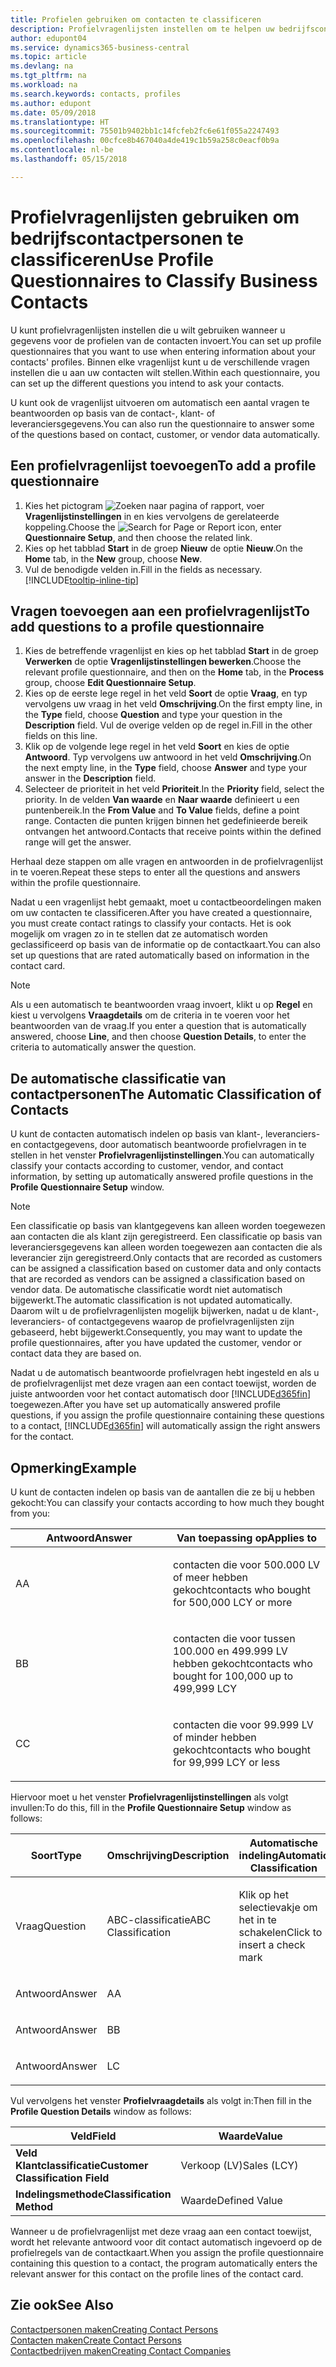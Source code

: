 ```yaml
---
title: Profielen gebruiken om contacten te classificeren
description: Profielvragenlijsten instellen om te helpen uw bedrijfscontactpersonen te classificeren
author: edupont04
ms.service: dynamics365-business-central
ms.topic: article
ms.devlang: na
ms.tgt_pltfrm: na
ms.workload: na
ms.search.keywords: contacts, profiles
ms.author: edupont
ms.date: 05/09/2018
ms.translationtype: HT
ms.sourcegitcommit: 75501b9402bb1c14fcfeb2fc6e61f055a2247493
ms.openlocfilehash: 00cfce8b467040a4de419c1b59a258c0eacf0b9a
ms.contentlocale: nl-be
ms.lasthandoff: 05/15/2018

---
```


# <a name="use-profile-questionnaires-to-classify-business-contacts"></a><span data-ttu-id="94cd3-103">Profielvragenlijsten gebruiken om bedrijfscontactpersonen te classificeren</span><span class="sxs-lookup"><span data-stu-id="94cd3-103">Use Profile Questionnaires to Classify Business Contacts</span></span>
<span data-ttu-id="94cd3-104">U kunt profielvragenlijsten instellen die u wilt gebruiken wanneer u gegevens voor de profielen van de contacten invoert.</span><span class="sxs-lookup"><span data-stu-id="94cd3-104">You can set up profile questionnaires that you want to use when entering information about your contacts' profiles.</span></span> <span data-ttu-id="94cd3-105">Binnen elke vragenlijst kunt u de verschillende vragen instellen die u aan uw contacten wilt stellen.</span><span class="sxs-lookup"><span data-stu-id="94cd3-105">Within each questionnaire, you can set up the different questions you intend to ask your contacts.</span></span>  

<span data-ttu-id="94cd3-106">U kunt ook de vragenlijst uitvoeren om automatisch een aantal vragen te beantwoorden op basis van de contact-, klant- of leveranciersgegevens.</span><span class="sxs-lookup"><span data-stu-id="94cd3-106">You can also run the questionnaire to answer some of the questions based on contact, customer, or vendor data automatically.</span></span>  

## <a name="to-add-a-profile-questionnaire"></a><span data-ttu-id="94cd3-107">Een profielvragenlijst toevoegen</span><span class="sxs-lookup"><span data-stu-id="94cd3-107">To add a profile questionnaire</span></span>
1.  <span data-ttu-id="94cd3-108">Kies het pictogram ![Zoeken naar pagina of rapport](media/ui-search/search_small.png "pictogram Zoeken naar pagina of rapport"), voer **Vragenlijstinstellingen** in en kies vervolgens de gerelateerde koppeling.</span><span class="sxs-lookup"><span data-stu-id="94cd3-108">Choose the ![Search for Page or Report](media/ui-search/search_small.png "Search for Page or Report icon") icon, enter **Questionnaire Setup**, and then choose the related link.</span></span>  
2.  <span data-ttu-id="94cd3-109">Kies op het tabblad **Start** in de groep **Nieuw** de optie **Nieuw**.</span><span class="sxs-lookup"><span data-stu-id="94cd3-109">On the **Home** tab, in the **New** group, choose **New**.</span></span>  
3.  <span data-ttu-id="94cd3-110">Vul de benodigde velden in.</span><span class="sxs-lookup"><span data-stu-id="94cd3-110">Fill in the fields as necessary.</span></span> [!INCLUDE[tooltip-inline-tip](includes/tooltip-inline-tip_md.md)]  

## <a name="to-add-questions-to-a-profile-questionnaire"></a><span data-ttu-id="94cd3-111">Vragen toevoegen aan een profielvragenlijst</span><span class="sxs-lookup"><span data-stu-id="94cd3-111">To add questions to a profile questionnaire</span></span>
1.  <span data-ttu-id="94cd3-112">Kies de betreffende vragenlijst en kies op het tabblad **Start** in de groep **Verwerken** de optie **Vragenlijstinstellingen bewerken**.</span><span class="sxs-lookup"><span data-stu-id="94cd3-112">Choose the relevant profile questionnaire, and then on the **Home** tab, in the **Process** group, choose **Edit Questionnaire Setup**.</span></span>  
2.  <span data-ttu-id="94cd3-113">Kies op de eerste lege regel in het veld **Soort** de optie **Vraag**, en typ vervolgens uw vraag in het veld **Omschrijving**.</span><span class="sxs-lookup"><span data-stu-id="94cd3-113">On the first empty line, in the **Type** field, choose **Question** and type your question in the **Description** field.</span></span> <span data-ttu-id="94cd3-114">Vul de overige velden op de regel in.</span><span class="sxs-lookup"><span data-stu-id="94cd3-114">Fill in the other fields on this line.</span></span>  
3.  <span data-ttu-id="94cd3-115">Klik op de volgende lege regel in het veld **Soort** en kies de optie **Antwoord**. Typ vervolgens uw antwoord in het veld **Omschrijving**.</span><span class="sxs-lookup"><span data-stu-id="94cd3-115">On the next empty line, in the **Type** field, choose **Answer** and type your answer in the **Description** field.</span></span>  
4.  <span data-ttu-id="94cd3-116">Selecteer de prioriteit in het veld **Prioriteit**.</span><span class="sxs-lookup"><span data-stu-id="94cd3-116">In the **Priority** field, select the priority.</span></span> <span data-ttu-id="94cd3-117">In de velden **Van waarde** en **Naar waarde** definieert u een puntenbereik.</span><span class="sxs-lookup"><span data-stu-id="94cd3-117">In the **From Value** and **To Value** fields, define a point range.</span></span> <span data-ttu-id="94cd3-118">Contacten die punten krijgen binnen het gedefinieerde bereik ontvangen het antwoord.</span><span class="sxs-lookup"><span data-stu-id="94cd3-118">Contacts that receive points within the defined range will get the answer.</span></span>  

<span data-ttu-id="94cd3-119">Herhaal deze stappen om alle vragen en antwoorden in de profielvragenlijst in te voeren.</span><span class="sxs-lookup"><span data-stu-id="94cd3-119">Repeat these steps to enter all the questions and answers within the profile questionnaire.</span></span>

<span data-ttu-id="94cd3-120">Nadat u een vragenlijst hebt gemaakt, moet u contactbeoordelingen maken om uw contacten te classificeren.</span><span class="sxs-lookup"><span data-stu-id="94cd3-120">After you have created a questionnaire, you must create contact ratings to classify your contacts.</span></span> <span data-ttu-id="94cd3-121">Het is ook mogelijk om vragen zo in te stellen dat ze automatisch worden geclassificeerd op basis van de informatie op de contactkaart.</span><span class="sxs-lookup"><span data-stu-id="94cd3-121">You can also set up questions that are rated automatically based on information in the contact card.</span></span>  

> [!NOTE]
> <span data-ttu-id="94cd3-122">Als u een automatisch te beantwoorden vraag invoert, klikt u op <STRONG>Regel</STRONG> en kiest u vervolgens <STRONG>Vraagdetails</STRONG> om de criteria in te voeren voor het beantwoorden van de vraag.</span><span class="sxs-lookup"><span data-stu-id="94cd3-122">If you enter a question that is automatically answered, choose <STRONG>Line</STRONG>, and then choose <STRONG>Question Details</STRONG>, to enter the criteria to automatically answer the question.</span></span>

## <a name="the-automatic-classification-of-contacts"></a><span data-ttu-id="94cd3-123">De automatische classificatie van contactpersonen</span><span class="sxs-lookup"><span data-stu-id="94cd3-123">The Automatic Classification of Contacts</span></span>
<span data-ttu-id="94cd3-124">U kunt de contacten automatisch indelen op basis van klant-, leveranciers- en contactgegevens, door automatisch beantwoorde profielvragen in te stellen in het venster **Profielvragenlijstinstellingen**.</span><span class="sxs-lookup"><span data-stu-id="94cd3-124">You can automatically classify your contacts according to customer, vendor, and contact information, by setting up automatically answered profile questions in the **Profile Questionnaire Setup** window.</span></span>  

> [!NOTE]
> <span data-ttu-id="94cd3-125">Een classificatie op basis van klantgegevens kan alleen worden toegewezen aan contacten die als klant zijn geregistreerd. Een classificatie op basis van leveranciersgegevens kan alleen worden toegewezen aan contacten die als leverancier zijn geregistreerd.</span><span class="sxs-lookup"><span data-stu-id="94cd3-125">Only contacts that are recorded as customers can be assigned a classification based on customer data and only contacts that are recorded as vendors can be assigned a classification based on vendor data.</span></span> <span data-ttu-id="94cd3-126">De automatische classificatie wordt niet automatisch bijgewerkt.</span><span class="sxs-lookup"><span data-stu-id="94cd3-126">The automatic classification is not updated automatically.</span></span> <span data-ttu-id="94cd3-127">Daarom wilt u de profielvragenlijsten mogelijk bijwerken, nadat u de klant-, leveranciers- of contactgegevens waarop de profielvragenlijsten zijn gebaseerd, hebt bijgewerkt.</span><span class="sxs-lookup"><span data-stu-id="94cd3-127">Consequently, you may want to update the profile questionnaires, after you have updated the customer, vendor or contact data they are based on.</span></span>  

<span data-ttu-id="94cd3-128">Nadat u de automatisch beantwoorde profielvragen hebt ingesteld en als u de profielvragenlijst met deze vragen aan een contact toewijst, worden de juiste antwoorden voor het contact automatisch door [!INCLUDE[d365fin](includes/d365fin_md.md)] toegewezen.</span><span class="sxs-lookup"><span data-stu-id="94cd3-128">After you have set up automatically answered profile questions, if you assign the profile questionnaire containing these questions to a contact, [!INCLUDE[d365fin](includes/d365fin_md.md)] will automatically assign the right answers for the contact.</span></span>  

## <a name="example"></a><span data-ttu-id="94cd3-129">Opmerking</span><span class="sxs-lookup"><span data-stu-id="94cd3-129">Example</span></span>
<span data-ttu-id="94cd3-130">U kunt de contacten indelen op basis van de aantallen die ze bij u hebben gekocht:</span><span class="sxs-lookup"><span data-stu-id="94cd3-130">You can classify your contacts according to how much they bought from you:</span></span>

<table>
<colgroup>
<col style="width: 50%" />
<col style="width: 50%" />
</colgroup>
<thead>
<tr class="header">
<th><span data-ttu-id="94cd3-131"><strong>Antwoord</strong></span><span class="sxs-lookup"><span data-stu-id="94cd3-131"><strong>Answer</strong></span></span></th>
<th><span data-ttu-id="94cd3-132"><strong>Van toepassing op</strong></span><span class="sxs-lookup"><span data-stu-id="94cd3-132"><strong>Applies to</strong></span></span></th>
</tr>
</thead>
<tbody>
<tr class="odd">
<td><p><span data-ttu-id="94cd3-133">A</span><span class="sxs-lookup"><span data-stu-id="94cd3-133">A</span></span></p></td>
<td><p><span data-ttu-id="94cd3-134">contacten die voor 500.000 LV of meer hebben gekocht</span><span class="sxs-lookup"><span data-stu-id="94cd3-134">contacts who bought for 500,000 LCY or more</span></span></p></td>
</tr>
<tr class="even">
<td><p><span data-ttu-id="94cd3-135">B</span><span class="sxs-lookup"><span data-stu-id="94cd3-135">B</span></span></p></td>
<td><p><span data-ttu-id="94cd3-136">contacten die voor tussen 100.000 en 499.999 LV hebben gekocht</span><span class="sxs-lookup"><span data-stu-id="94cd3-136">contacts who bought for 100,000 up to 499,999 LCY</span></span></p></td>
</tr>
<tr class="odd">
<td><p><span data-ttu-id="94cd3-137">C</span><span class="sxs-lookup"><span data-stu-id="94cd3-137">C</span></span></p></td>
<td><p><span data-ttu-id="94cd3-138">contacten die voor 99.999 LV of minder hebben gekocht</span><span class="sxs-lookup"><span data-stu-id="94cd3-138">contacts who bought for 99,999 LCY or less</span></span></p></td>
</tr>
</tbody>
</table>

<span data-ttu-id="94cd3-139">Hiervoor moet u het venster **Profielvragenlijstinstellingen** als volgt invullen:</span><span class="sxs-lookup"><span data-stu-id="94cd3-139">To do this, fill in the **Profile Questionnaire Setup** window as follows:</span></span>


<table>
<colgroup>
<col style="width: 20%" />
<col style="width: 20%" />
<col style="width: 20%" />
<col style="width: 20%" />
<col style="width: 20%" />
</colgroup>
<thead>
<tr class="header">
<th><span data-ttu-id="94cd3-140"><strong>Soort</strong></span><span class="sxs-lookup"><span data-stu-id="94cd3-140"><strong>Type</strong></span></span></th>
<th><span data-ttu-id="94cd3-141"><strong>Omschrijving</strong></span><span class="sxs-lookup"><span data-stu-id="94cd3-141"><strong>Description</strong></span></span></th>
<th><span data-ttu-id="94cd3-142"><strong>Automatische indeling</strong></span><span class="sxs-lookup"><span data-stu-id="94cd3-142"><strong>Automatic Classification</strong></span></span></th>
<th><span data-ttu-id="94cd3-143"><strong>Van waarde</strong></span><span class="sxs-lookup"><span data-stu-id="94cd3-143"><strong>From Value</strong></span></span></th>
<th><span data-ttu-id="94cd3-144"><strong>Naar waarde</strong></span><span class="sxs-lookup"><span data-stu-id="94cd3-144"><strong>To Value</strong></span></span></th>
</tr>
</thead>
<tbody>
<tr class="odd">
<td><p><span data-ttu-id="94cd3-145">Vraag</span><span class="sxs-lookup"><span data-stu-id="94cd3-145">Question</span></span></p></td>
<td><p><span data-ttu-id="94cd3-146">ABC-classificatie</span><span class="sxs-lookup"><span data-stu-id="94cd3-146">ABC Classification</span></span></p></td>
<td><p><span data-ttu-id="94cd3-147">Klik op het selectievakje om het in te schakelen</span><span class="sxs-lookup"><span data-stu-id="94cd3-147">Click to insert a check mark</span></span></p></td>
<td><p> </p></td>
<td><p> </p></td>
</tr>
<tr class="even">
<td><p><span data-ttu-id="94cd3-148">Antwoord</span><span class="sxs-lookup"><span data-stu-id="94cd3-148">Answer</span></span></p></td>
<td><p><span data-ttu-id="94cd3-149">A</span><span class="sxs-lookup"><span data-stu-id="94cd3-149">A</span></span></p></td>
<td><p> </p></td>
<td><p><span data-ttu-id="94cd3-150">500.000</span><span class="sxs-lookup"><span data-stu-id="94cd3-150">500,000</span></span></p></td>
<td><p> </p></td>
</tr>
<tr class="odd">
<td><p><span data-ttu-id="94cd3-151">Antwoord</span><span class="sxs-lookup"><span data-stu-id="94cd3-151">Answer</span></span></p></td>
<td><p><span data-ttu-id="94cd3-152">B</span><span class="sxs-lookup"><span data-stu-id="94cd3-152">B</span></span></p></td>
<td><p> </p></td>
<td><p><span data-ttu-id="94cd3-153">100.000</span><span class="sxs-lookup"><span data-stu-id="94cd3-153">100,000</span></span></p></td>
<td><p><span data-ttu-id="94cd3-154">499.999</span><span class="sxs-lookup"><span data-stu-id="94cd3-154">499,999</span></span></p></td>
</tr>
<tr class="even">
<td><p><span data-ttu-id="94cd3-155">Antwoord</span><span class="sxs-lookup"><span data-stu-id="94cd3-155">Answer</span></span></p></td>
<td><p><span data-ttu-id="94cd3-156">L</span><span class="sxs-lookup"><span data-stu-id="94cd3-156">C</span></span></p></td>
<td><p> </p></td>
<td><p> </p></td>
<td><p><span data-ttu-id="94cd3-157">99.999</span><span class="sxs-lookup"><span data-stu-id="94cd3-157">99,999</span></span></p></td>
</tr>
</tbody>
</table>

<span data-ttu-id="94cd3-158">Vul vervolgens het venster **Profielvraagdetails** als volgt in:</span><span class="sxs-lookup"><span data-stu-id="94cd3-158">Then fill in the **Profile Question Details** window as follows:</span></span>
<table>
<colgroup>
<col style="width: 50%" />
<col style="width: 50%" />
</colgroup>
<thead>
<tr class="header">
<th><span data-ttu-id="94cd3-159"><strong>Veld</strong></span><span class="sxs-lookup"><span data-stu-id="94cd3-159"><strong>Field</strong></span></span></th>
<th><span data-ttu-id="94cd3-160"><strong>Waarde</strong></span><span class="sxs-lookup"><span data-stu-id="94cd3-160"><strong>Value</strong></span></span></th>
</tr>
</thead>
<tbody>
<tr>
<td><span data-ttu-id="94cd3-161"><strong>Veld Klantclassificatie</strong></span><span class="sxs-lookup"><span data-stu-id="94cd3-161"><strong>Customer Classification Field</strong></span></span></td>
<td><span data-ttu-id="94cd3-162"><emphasis>Verkoop (LV)</emphasis></span><span class="sxs-lookup"><span data-stu-id="94cd3-162"><emphasis>Sales (LCY)</emphasis></span></span></td>
</tr>
<tr>
<td><span data-ttu-id="94cd3-163"><strong>Indelingsmethode</strong></span><span class="sxs-lookup"><span data-stu-id="94cd3-163"><strong>Classification Method</strong></span></span></td>
<td><span data-ttu-id="94cd3-164"><emphasis>Waarde</emphasis></span><span class="sxs-lookup"><span data-stu-id="94cd3-164"><emphasis>Defined Value</emphasis></span></span></td>
</tr>
</tbody>
</table>

<span data-ttu-id="94cd3-165">Wanneer u de profielvragenlijst met deze vraag aan een contact toewijst, wordt het relevante antwoord voor dit contact automatisch ingevoerd op de profielregels van de contactkaart.</span><span class="sxs-lookup"><span data-stu-id="94cd3-165">When you assign the profile questionnaire containing this question to a contact, the program automatically enters the relevant answer for this contact on the profile lines of the contact card.</span></span>

## <a name="see-also"></a><span data-ttu-id="94cd3-166">Zie ook</span><span class="sxs-lookup"><span data-stu-id="94cd3-166">See Also</span></span>
[<span data-ttu-id="94cd3-167">Contactpersonen maken</span><span class="sxs-lookup"><span data-stu-id="94cd3-167">Creating Contact Persons</span></span>](marketing-create-contact-persons.md)  
[<span data-ttu-id="94cd3-168">Contacten maken</span><span class="sxs-lookup"><span data-stu-id="94cd3-168">Create Contact Persons</span></span>](marketing-how-create-contact-persons.md)  
[<span data-ttu-id="94cd3-169">Contactbedrijven maken</span><span class="sxs-lookup"><span data-stu-id="94cd3-169">Creating Contact Companies</span></span>](marketing-create-contact-companies.md)  

